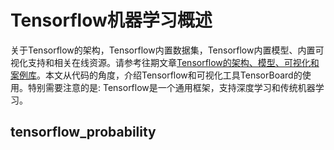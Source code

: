 # Tensorflow机器学习概述

关于Tensorflow的架构，Tensorflow内置数据集，Tensorflow内置模型、内置可视化支持和相关在线资源。请参考往期文章[Tensorflow的架构、模型、可视化和案例库](https://blog.csdn.net/shareviews/article/details/83094558)。本文从代码的角度，介绍Tensorflow和可视化工具TensorBoard的使用。特别需要注意的是: Tensorflow是一个通用框架，支持深度学习和传统机器学习。

## tensorflow_probability